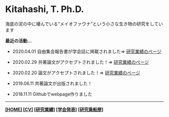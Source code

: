 # Kitahashi, T. Ph.D.
  
海底の泥の中に棲んでいる“メイオファウナ”という小さな生き物の研究をしています
  
**最近の活動…**

- 2020.04.01  自由集会報告書が学会誌に掲載されました⇒ [研究業績のページ](https://tkitahashi.github.io/publication/)

- 2020.02.29  共著論文がアクセプトされました！⇒ [研究業績のページ](https://tkitahashi.github.io/publication/)

- 2020.02.20  論文がアクセプトされました！⇒ [研究業績のページ](https://tkitahashi.github.io/publication/)

- 2019.06.11 共著論文が出版されました！

- 2018.11.11  Githubでwebpage作りました

  
___
**[[HOME]](https://tkitahashi.github.io/)  [[CV]](https://tkitahashi.github.io/cv/)  [[研究業績]](https://tkitahashi.github.io/publication/)  [[学会発表]](https://tkitahashi.github.io/presentation/)  [[研究乗船歴]](https://tkitahashi.github.io/cruise/)**

